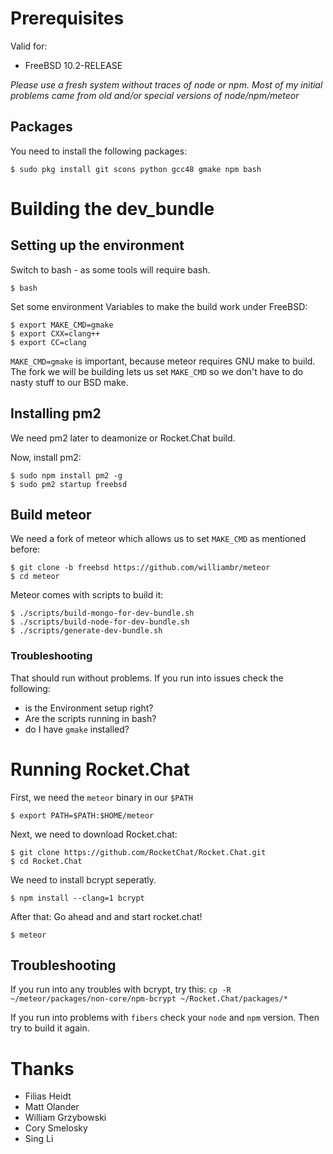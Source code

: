 # Prerequisites
Valid for:

* FreeBSD 10.2-RELEASE

*Please use a fresh system without traces of node or npm. Most of my initial problems came from old and/or special versions of node/npm/meteor*


## Packages

You need to install the following packages:

`$ sudo pkg install git scons python gcc48 gmake npm bash`

# Building the dev_bundle

## Setting up the environment

Switch to bash - as some tools will require bash.

`$ bash`

Set some environment Variables to make the build work under FreeBSD:

```
$ export MAKE_CMD=gmake
$ export CXX=clang++
$ export CC=clang
```

`MAKE_CMD=gmake` is important, because meteor requires GNU make to build. The fork we will be building lets us set `MAKE_CMD` so we don't have to do nasty stuff to our BSD make.

## Installing pm2
We need pm2 later to deamonize or Rocket.Chat build.

Now, install pm2:

```
$ sudo npm install pm2 -g
$ sudo pm2 startup freebsd
```

## Build meteor

We need a fork of meteor which allows us to set `MAKE_CMD` as mentioned before:

```
$ git clone -b freebsd https://github.com/williambr/meteor
$ cd meteor
```

Meteor comes with scripts to build it:

```
$ ./scripts/build-mongo-for-dev-bundle.sh
$ ./scripts/build-node-for-dev-bundle.sh
$ ./scripts/generate-dev-bundle.sh
```

### Troubleshooting

That should run without problems. If you run into issues check the following:

* is the Environment setup right?
* Are the scripts running in bash?
* do I have `gmake` installed?

# Running Rocket.Chat

First, we need the `meteor` binary in our `$PATH`

```
$ export PATH=$PATH:$HOME/meteor
```

Next, we need to download Rocket.chat:

```
$ git clone https://github.com/RocketChat/Rocket.Chat.git
$ cd Rocket.Chat
```

We need to install bcrypt seperatly.

```
$ npm install --clang=1 bcrypt
```

After that: Go ahead and and start rocket.chat!

```
$ meteor
```

## Troubleshooting

If you run into any troubles with bcrypt, try this: `cp -R ~/meteor/packages/non-core/npm-bcrypt ~/Rocket.Chat/packages/*`

If you run into problems with `fibers` check your `node` and `npm` version. Then try to build it again.

# Thanks

* Filias Heidt
* Matt Olander
* William Grzybowski
* Cory Smelosky
* Sing Li
